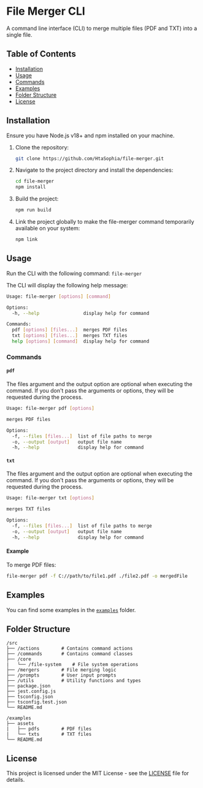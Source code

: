 # File Merger CLI

A command line interface (CLI) to merge multiple files (PDF and TXT) into a single file.

## Table of Contents

-   [Installation](#installation)
-   [Usage](#usage)
-   [Commands](#commands)
-   [Examples](#examples)
-   [Folder Structure](#folder-structure)
-   [License](#license)

## Installation

Ensure you have Node.js v18+ and npm installed on your machine.

1. Clone the repository:

    ```bash
    git clone https://github.com/HtaSophia/file-merger.git
    ```

2. Navigate to the project directory and install the dependencies:

    ```bash
    cd file-merger
    npm install
    ```

3. Build the project:

    ```bash
    npm run build
    ```

4. Link the project globally to make the file-merger command temporarily available on your system:
    ```bash
    npm link
    ```

## Usage

Run the CLI with the following command: `file-merger`

The CLI will display the following help message:

```bash
Usage: file-merger [options] [command]

Options:
  -h, --help                display help for command

Commands:
  pdf [options] [files...]  merges PDF files
  txt [options] [files...]  merges TXT files
  help [options] [command]  display help for command
```

### Commands

#### `pdf`

The files argument and the output option are optional when executing the command. If you don't pass the arguments or options, they will be requested during the process.

```bash
Usage: file-merger pdf [options]

merges PDF files

Options:
  -f, --files [files...]  list of file paths to merge
  -o, --output [output]   output file name
  -h, --help              display help for command
```

#### `txt`

The files argument and the output option are optional when executing the command. If you don't pass the arguments or options, they will be requested during the process.

```bash
Usage: file-merger txt [options]

merges TXT files

Options:
  -f, --files [files...]  list of file paths to merge
  -o, --output [output]   output file name
  -h, --help              display help for command
```

#### Example

To merge PDF files:

```bash
file-merger pdf -f C://path/to/file1.pdf ./file2.pdf -o mergedFile
```

## Examples

You can find some examples in the [`examples`](examples) folder.

## Folder Structure

```
/src
├── /actions        # Contains command actions
├── /commands       # Contains command classes
├── /core
|   └── /file-system    # File system operations
├── /mergers        # File merging logic
├── /prompts        # User input prompts
├── /utils          # Utility functions and types
├── package.json
├── jest.config.js
├── tsconfig.json
├── tsconfig.test.json
└── README.md

/examples
├── assets
|   ├── pdfs        # PDF files
|   └── txts        # TXT files
└── README.md
```

## License

This project is licensed under the MIT License - see the [LICENSE](LICENSE) file for details.
